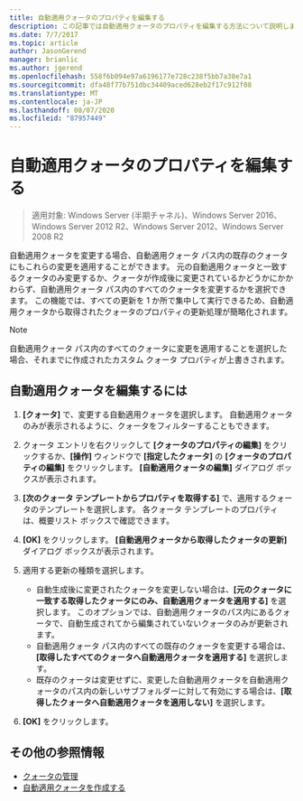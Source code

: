 ```yaml
---
title: 自動適用クォータのプロパティを編集する
description: この記事では自動適用クォータのプロパティを編集する方法について説明します。
ms.date: 7/7/2017
ms.topic: article
author: JasonGerend
manager: brianlic
ms.author: jgerend
ms.openlocfilehash: 558f6b094e97a6196177e728c238f5bb7a38e7a1
ms.sourcegitcommit: dfa48f77b751dbc34409aced628eb2f17c912f08
ms.translationtype: MT
ms.contentlocale: ja-JP
ms.lasthandoff: 08/07/2020
ms.locfileid: "87957449"
---
```

# <a name="edit-auto-apply-quota-properties"></a>自動適用クォータのプロパティを編集する

> 適用対象: Windows Server (半期チャネル)、Windows Server 2016、Windows Server 2012 R2、Windows Server 2012、Windows Server 2008 R2

自動適用クォータを変更する場合、自動適用クォータ パス内の既存のクォータにもこれらの変更を適用することができます。 元の自動適用クォータと一致するクォータのみ変更するか、クォータが作成後に変更されているかどうかにかかわらず、自動適用クォータ パス内のすべてのクォータを変更するかを選択できます。 この機能では、すべての更新を 1 か所で集中して実行できるため、自動適用クォータから取得されたクォータのプロパティの更新処理が簡略化されます。

> [!Note]
> 自動適用クォータ パス内のすべてのクォータに変更を適用することを選択した場合、それまでに作成されたカスタム クォータ プロパティが上書きされます。

## <a name="to-edit-an-auto-apply-quota"></a>自動適用クォータを編集するには

1.  **[クォータ]** で、変更する自動適用クォータを選択します。 自動適用クォータのみが表示されるように、クォータをフィルターすることもできます。

2.  クォータ エントリを右クリックして **[クォータのプロパティの編集]** をクリックするか、**[操作]** ウィンドウで **[指定したクォータ]** の **[クォータのプロパティの編集]** をクリックします。 **[自動適用クォータの編集]** ダイアログ ボックスが表示されます。

3.  **[次のクォータ テンプレートからプロパティを取得する]** で、適用するクォータのテンプレートを選択します。 各クォータ テンプレートのプロパティは、概要リスト ボックスで確認できます。

4.  **[OK]** をクリックします。 **[自動適用クォータから取得したクォータの更新]** ダイアログ ボックスが表示されます。

5.  適用する更新の種類を選択します。

    -   自動生成後に変更されたクォータを変更しない場合は、**[元のクォータに一致する取得したクォータにのみ、自動適用クォータを適用する]** を選択します。 このオプションでは、自動適用クォータのパス内にあるクォータで、自動生成されてから編集されていないクォータのみが更新されます。
    -   自動適用クォータ パス内のすべての既存のクォータを変更する場合は、**[取得したすべてのクォータへ自動適用クォータを適用する]** を選択します。
    -   既存のクォータは変更せずに、変更した自動適用クォータを自動適用クォータのパス内の新しいサブフォルダーに対して有効にする場合は、**[取得したクォータへ自動適用クォータを適用しない]** を選択します。

6.  **[OK]** をクリックします。

## <a name="additional-references"></a>その他の参照情報

-   [クォータの管理](quota-management.md)
-   [自動適用クォータを作成する](create-auto-apply-quota.md)


